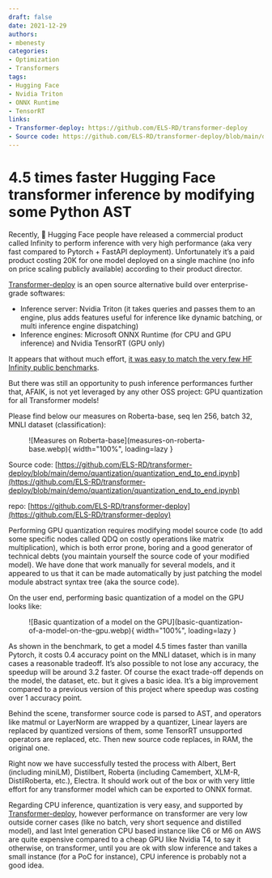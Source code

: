 ```yaml
---
draft: false
date: 2021-12-29
authors:
- mbenesty
categories:
- Optimization
- Transformers
tags:
- Hugging Face
- Nvidia Triton
- ONNX Runtime
- TensorRT
links:
- Transformer-deploy: https://github.com/ELS-RD/transformer-deploy
- Source code: https://github.com/ELS-RD/transformer-deploy/blob/main/demo/quantization/quantization_end_to_end.ipynb
---
```


# 4.5 times faster Hugging Face transformer inference by modifying some Python AST

Recently, 🤗 Hugging Face people have released a commercial product called Infinity to perform inference with very high
performance (aka very fast compared to Pytorch + FastAPI deployment). Unfortunately it’s a paid product costing 20K for
one model deployed on a single machine (no info on price scaling publicly available) according to their product
director.

<!-- more -->

[Transformer-deploy](https://github.com/ELS-RD/transformer-deploy) is an open source alternative build over
enterprise-grade softwares:

- Inference server: Nvidia Triton (it takes queries and passes them to an engine, plus adds features useful for
  inference like dynamic batching, or multi inference engine dispatching)
- Inference engines: Microsoft ONNX Runtime (for CPU and GPU inference) and Nvidia TensorRT (GPU only)

It appears that without much
effort, [it was easy to match the very few HF Infinity public benchmarks](../hugging-face-transformer-inference-under-1-millisecond-latency/index.md).

But there was still an opportunity to push inference performances further that, AFAIK, is not yet leveraged by any other
OSS project: GPU quantization for all Transformer models!

Please find below our measures on Roberta-base, seq len 256, batch 32, MNLI dataset (classification):

<figure markdown>
  ![Measures on Roberta-base](measures-on-roberta-base.webp){ width="100%", loading=lazy }
</figure>

Source
code: [https://github.com/ELS-RD/transformer-deploy/blob/main/demo/quantization/quantization_end_to_end.ipynb](https://github.com/ELS-RD/transformer-deploy/blob/main/demo/quantization/quantization_end_to_end.ipynb)

repo: [https://github.com/ELS-RD/transformer-deploy](https://github.com/ELS-RD/transformer-deploy)

Performing GPU quantization requires modifying model source code (to add some specific nodes called QDQ on costly
operations like matrix multiplication), which is both error prone, boring and a good generator of technical debts (you
maintain yourself the source code of your modified model). We have done that work manually for several models, and it
appeared to us that it can be made automatically by just patching the model module abstract syntax tree (aka the source
code).

On the user end, performing basic quantization of a model on the GPU looks like:

<figure markdown>
  ![Basic quantization of a model on the GPU](basic-quantization-of-a-model-on-the-gpu.webp){ width="100%", loading=lazy }
</figure>

As shown in the benchmark, to get a model 4.5 times faster than vanilla Pytorch, it costs 0.4 accuracy point on the MNLI
dataset, which is in many cases a reasonable tradeoff. It’s also possible to not lose any accuracy, the speedup will be
around 3.2 faster. Of course the exact trade-off depends on the model, the dataset, etc. but it gives a basic idea. It’s
a big improvement compared to a previous version of this project where speedup was costing over 1 accuracy point.

Behind the scene, transformer source code is parsed to AST, and operators like matmul or LayerNorm are wrapped by a
quantizer, Linear layers are replaced by quantized versions of them, some TensorRT unsupported operators are replaced,
etc. Then new source code replaces, in RAM, the original one.

Right now we have successfully tested the process with Albert, Bert (including miniLM), Distilbert, Roberta (including
Camembert, XLM-R, DistilRoberta, etc.), Electra. It should work out of the box or with very little effort for any
transformer model which can be exported to ONNX format.

Regarding CPU inference, quantization is very easy, and supported
by [Transformer-deploy](https://github.com/ELS-RD/transformer-deploy), however performance on
transformer are very low outside corner cases (like no batch, very short sequence and distilled model), and last Intel
generation CPU based instance like C6 or M6 on AWS are quite expensive compared to a cheap GPU like Nvidia T4, to say it
otherwise, on transformer, until you are ok with slow inference and takes a small instance (for a PoC for instance), CPU
inference is probably not a good idea.

